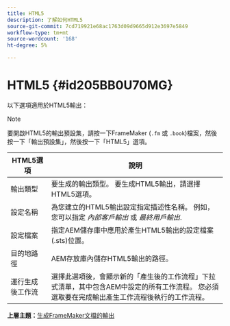 ```yaml
---
title: HTML5
description: 了解如何HTML5
source-git-commit: 7cd719921e68ac1763d09d9665d912e3697e5849
workflow-type: tm+mt
source-wordcount: '168'
ht-degree: 5%

---
```



# HTML5 {#id205BB0U70MG}

以下選項適用於HTML5輸出：

>[!NOTE]
>
> 要開啟HTML5的輸出預設集，請按一下FrameMaker \(`.fm` 或 `.book`\)檔案，然後按一下「輸出預設集」，然後按一下「HTML5」選項。

| HTML5選項 | 說明 |
|------------|-----------|
| 輸出類型 | 要生成的輸出類型。 要生成HTML5輸出，請選擇HTML5選項。 |
| 設定名稱 | 為您建立的HTML5輸出設定指定描述性名稱。 例如，您可以指定 *內部客戶輸出* 或 *最終用戶輸出*. |
| 設定檔案 | 指定AEM儲存庫中應用於產生HTML5輸出的設定檔案\(.sts\)位置。 |
| 目的地路徑 | AEM存放庫內儲存HTML5輸出的路徑。 |
| 運行生成後工作流 | 選擇此選項後，會顯示新的「產生後的工作流程」下拉式清單，其中包含AEM中設定的所有工作流程。 您必須選取要在完成輸出產生工作流程後執行的工作流程。 |

**上層主題：**[&#x200B;生成FrameMaker文檔的輸出](fm-output-generatation.md)

